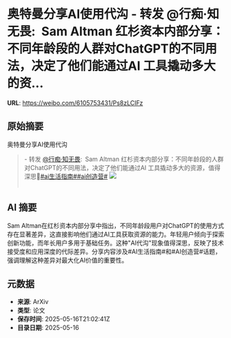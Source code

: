 # 奥特曼分享AI使用代沟 - 转发 @行痴·知无畏:&ensp;Sam Altman 红杉资本内部分享：不同年龄段的人群对ChatGPT的不同用法，决定了他们能通过AI 工具撬动多大的资...

**URL**: https://weibo.com/6105753431/Ps8zLCIFz

## 原始摘要

奥特曼分享AI使用代沟<br><blockquote> - 转发 <a href="https://weibo.com/5078115336" target="_blank">@行痴·知无畏</a>: Sam Altman 红杉资本内部分享：不同年龄段的人群对ChatGPT的不同用法，决定了他们能通过AI 工具撬动多大的资源，值得深思🤔<a href="https://m.weibo.cn/search?containerid=231522type%3D1%26t%3D10%26q%3D%23ai%E7%94%9F%E6%B4%BB%E6%8C%87%E5%8D%97%23&amp;extparam=%23ai%E7%94%9F%E6%B4%BB%E6%8C%87%E5%8D%97%23" data-hide=""><span class="surl-text">#ai生活指南#</span></a><a href="https://m.weibo.cn/search?containerid=231522type%3D1%26t%3D10%26q%3D%23ai%E5%88%9B%E9%80%A0%E8%90%A5%23" data-hide=""><span class="surl-text">#ai创造营#</span></a> <img style="" src="https://tvax3.sinaimg.cn/large/005xFfM4ly1i1efuvivg3j30wi14f11p.jpg" referrerpolicy="no-referrer"><br><br></blockquote>

## AI 摘要

Sam Altman在红杉资本内部分享中指出，不同年龄段用户对ChatGPT的使用方式存在显著差异，这直接影响他们通过AI工具获取资源的能力。年轻用户倾向于探索创新功能，而年长用户多用于基础任务。这种"AI代沟"现象值得深思，反映了技术接受度和应用深度的代际差异。分享内容涉及#AI生活指南#和#AI创造营#话题，强调理解这种差异对最大化AI价值的重要性。

## 元数据

- **来源**: ArXiv
- **类型**: 论文
- **保存时间**: 2025-05-16T21:02:41Z
- **目录日期**: 2025-05-16
